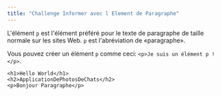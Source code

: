 ```yaml
---
title: "Challenge Informer avec l Element de Paragraphe"
---
```


L'élément `p` est l'élément préféré pour le texte de paragraphe de taille normale sur les sites Web. `p` est l'abréviation de «paragraphe».

Vous pouvez créer un élément `p` comme ceci: `<p>Je suis un élément p !</p>`.

    <h1>Hello World</h1>
    <h2>ApplicationDePhotosDeChats</h2>
    <p>Bonjour Paragraphe</p>
